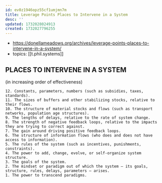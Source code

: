 ```yaml
---
id: ev0z1946opz55cf1umjmn7m
title: Leverage Points Places to Intervene in a System
desc: ''
updated: 1732028024913
created: 1732027796255
---
```


- https://donellameadows.org/archives/leverage-points-places-to-intervene-in-a-system/
- topics: [[t.phil.systems]]

## PLACES TO INTERVENE IN A SYSTEM

(in increasing order of effectiveness)

```text
12. Constants, parameters, numbers (such as subsidies, taxes, standards).
11. The sizes of buffers and other stabilizing stocks, relative to their flows.
10. The structure of material stocks and flows (such as transport networks, population age structures).
9. The lengths of delays, relative to the rate of system change.
8. The strength of negative feedback loops, relative to the impacts they are trying to correct against.
7. The gain around driving positive feedback loops.
6. The structure of information flows (who does and does not have access to information).
5. The rules of the system (such as incentives, punishments, constraints).
4. The power to add, change, evolve, or self-organize system structure.
3. The goals of the system.
2. The mindset or paradigm out of which the system — its goals, structure, rules, delays, parameters — arises.
1. The power to transcend paradigms.
```